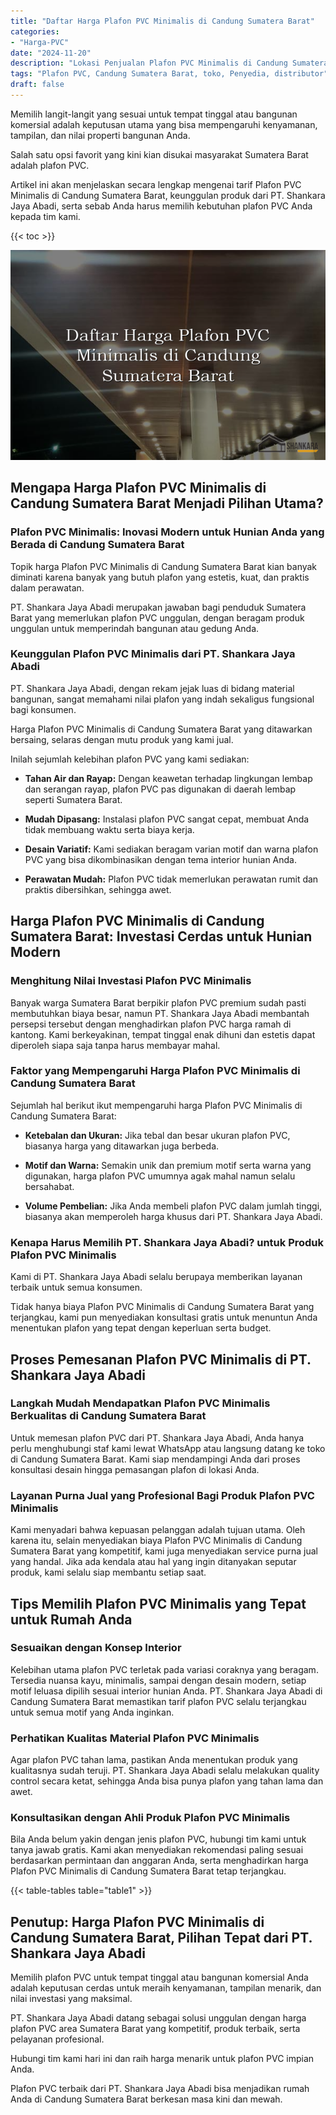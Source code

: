 ```yaml
---
title: "Daftar Harga Plafon PVC Minimalis di Candung Sumatera Barat"
categories: 
- "Harga-PVC"
date: "2024-11-20"
description: "Lokasi Penjualan Plafon PVC Minimalis di Candung Sumatera Barat bagi rumah, perkantoran, serta ritel. Material berkualitas, variasi motif, pilihan warna menarik, dengan servis penempatan dikerjakan oleh teknisi ahli dan jaminan resmi!|Servis distribusi Plafon PVC Minimalis di Candung Sumatera Barat bagi kebutuhan tempat tinggal, kantor, maupun gerai, dengan produk unggulan dan pemasangan oleh tenaga ahli berpengalaman serta jaminan resmi.|Pilihan Plafon PVC Minimalis di Candung Sumatera Barat yang terpercaya untuk tempat tinggal, office, serta gerai, dengan panel unggulan dan penempatan ditangani oleh tenaga ahli profesional dan jaminan resmi.|Penjualan Plafon PVC Minimalis di Candung Sumatera Barat bagi hunian, perkantoran, dan gerai, beserta material terbaik dan pemasangan dikerjakan oleh tenaga ahli ahli, lengkap beserta kepastian resmi.}"
tags: "Plafon PVC, Candung Sumatera Barat, toko, Penyedia, distributor"
draft: false
---
```


Memilih langit-langit yang sesuai untuk tempat tinggal atau bangunan komersial adalah keputusan utama yang bisa mempengaruhi kenyamanan, tampilan, dan nilai properti bangunan Anda.

Salah satu opsi favorit yang kini kian disukai masyarakat Sumatera Barat adalah plafon PVC.

Artikel ini akan menjelaskan secara lengkap mengenai tarif Plafon PVC Minimalis di Candung Sumatera Barat, keunggulan produk dari PT. Shankara Jaya Abadi, serta sebab Anda harus memilih kebutuhan plafon PVC Anda kepada tim kami.

{{< toc >}}

![Daftar Harga Plafon PVC Minimalis di Candung Sumatera Barat](/images/Harga-PVC/Daftar-Harga-Plafon-PVC-Minimalis-di-Candung-Sumatera-Barat.png)


## Mengapa Harga Plafon PVC Minimalis di Candung Sumatera Barat Menjadi Pilihan Utama?

### Plafon PVC Minimalis: Inovasi Modern untuk Hunian Anda yang Berada di Candung Sumatera Barat

Topik harga Plafon PVC Minimalis di Candung Sumatera Barat kian banyak diminati karena banyak yang butuh plafon yang estetis, kuat, dan praktis dalam perawatan.

PT. Shankara Jaya Abadi merupakan jawaban bagi penduduk Sumatera Barat yang memerlukan plafon PVC unggulan, dengan beragam produk unggulan untuk memperindah bangunan atau gedung Anda.

### Keunggulan Plafon PVC Minimalis dari PT. Shankara Jaya Abadi

PT. Shankara Jaya Abadi, dengan rekam jejak luas di bidang material bangunan, sangat memahami nilai plafon yang indah sekaligus fungsional bagi konsumen.

Harga Plafon PVC Minimalis di Candung Sumatera Barat yang ditawarkan bersaing, selaras dengan mutu produk yang kami jual.

Inilah sejumlah kelebihan plafon PVC yang kami sediakan:

- **Tahan Air dan Rayap:** Dengan keawetan terhadap lingkungan lembap dan serangan rayap, plafon PVC pas digunakan di daerah lembap seperti Sumatera Barat.

- **Mudah Dipasang:** Instalasi plafon PVC sangat cepat, membuat Anda tidak membuang waktu serta biaya kerja.

- **Desain Variatif:** Kami sediakan beragam varian motif dan warna plafon PVC yang bisa dikombinasikan dengan tema interior hunian Anda.

- **Perawatan Mudah:** Plafon PVC tidak memerlukan perawatan rumit dan praktis dibersihkan, sehingga awet.

## Harga Plafon PVC Minimalis di Candung Sumatera Barat: Investasi Cerdas untuk Hunian Modern

### Menghitung Nilai Investasi Plafon PVC Minimalis

Banyak warga Sumatera Barat berpikir plafon PVC premium sudah pasti membutuhkan biaya besar, namun PT. Shankara Jaya Abadi membantah persepsi tersebut dengan menghadirkan plafon PVC harga ramah di kantong. Kami berkeyakinan, tempat tinggal enak dihuni dan estetis dapat diperoleh siapa saja tanpa harus membayar mahal.

### Faktor yang Mempengaruhi Harga Plafon PVC Minimalis di Candung Sumatera Barat

Sejumlah hal berikut ikut mempengaruhi harga Plafon PVC Minimalis di Candung Sumatera Barat:

- **Ketebalan dan Ukuran:** Jika tebal dan besar ukuran plafon PVC, biasanya harga yang ditawarkan juga berbeda.

- **Motif dan Warna:** Semakin unik dan premium motif serta warna yang digunakan, harga plafon PVC umumnya agak mahal namun selalu bersahabat.

- **Volume Pembelian:** Jika Anda membeli plafon PVC dalam jumlah tinggi, biasanya akan memperoleh harga khusus dari PT. Shankara Jaya Abadi.

### Kenapa Harus Memilih PT. Shankara Jaya Abadi? untuk Produk Plafon PVC Minimalis

Kami di PT. Shankara Jaya Abadi selalu berupaya memberikan layanan terbaik untuk semua konsumen.

Tidak hanya biaya Plafon PVC Minimalis di Candung Sumatera Barat yang terjangkau, kami pun menyediakan konsultasi gratis untuk menuntun Anda menentukan plafon yang tepat dengan keperluan serta budget.

## Proses Pemesanan Plafon PVC Minimalis di PT. Shankara Jaya Abadi

### Langkah Mudah Mendapatkan Plafon PVC Minimalis Berkualitas di Candung Sumatera Barat

Untuk memesan plafon PVC dari PT. Shankara Jaya Abadi, Anda hanya perlu menghubungi staf kami lewat WhatsApp atau langsung datang ke toko di Candung Sumatera Barat. Kami siap mendampingi Anda dari proses konsultasi desain hingga pemasangan plafon di lokasi Anda.

### Layanan Purna Jual yang Profesional Bagi Produk Plafon PVC Minimalis

Kami menyadari bahwa kepuasan pelanggan adalah tujuan utama. Oleh karena itu, selain menyediakan biaya Plafon PVC Minimalis di Candung Sumatera Barat yang kompetitif, kami juga menyediakan service purna jual yang handal. Jika ada kendala atau hal yang ingin ditanyakan seputar produk, kami selalu siap membantu setiap saat.

## Tips Memilih Plafon PVC Minimalis yang Tepat untuk Rumah Anda

### Sesuaikan dengan Konsep Interior

Kelebihan utama plafon PVC terletak pada variasi coraknya yang beragam. Tersedia nuansa kayu, minimalis, sampai dengan desain modern, setiap motif leluasa dipilih sesuai interior hunian Anda. PT. Shankara Jaya Abadi di Candung Sumatera Barat memastikan tarif plafon PVC selalu terjangkau untuk semua motif yang Anda inginkan.

### Perhatikan Kualitas Material Plafon PVC Minimalis

Agar plafon PVC tahan lama, pastikan Anda menentukan produk yang kualitasnya sudah teruji. PT. Shankara Jaya Abadi selalu melakukan quality control secara ketat, sehingga Anda bisa punya plafon yang tahan lama dan awet.

### Konsultasikan dengan Ahli Produk Plafon PVC Minimalis

Bila Anda belum yakin dengan jenis plafon PVC, hubungi tim kami untuk tanya jawab gratis. Kami akan menyediakan rekomendasi paling sesuai berdasarkan permintaan dan anggaran Anda, serta menghadirkan harga Plafon PVC Minimalis di Candung Sumatera Barat tetap terjangkau.

{{< table-tables table="table1" >}}

## Penutup: Harga Plafon PVC Minimalis di Candung Sumatera Barat, Pilihan Tepat dari PT. Shankara Jaya Abadi

Memilih plafon PVC untuk tempat tinggal atau bangunan komersial Anda adalah keputusan cerdas untuk meraih kenyamanan, tampilan menarik, dan nilai investasi yang maksimal.

PT. Shankara Jaya Abadi datang sebagai solusi unggulan dengan harga plafon PVC area Sumatera Barat yang kompetitif, produk terbaik, serta pelayanan profesional.

Hubungi tim kami hari ini dan raih harga menarik untuk plafon PVC impian Anda.

Plafon PVC terbaik dari PT. Shankara Jaya Abadi bisa menjadikan rumah Anda di Candung Sumatera Barat berkesan masa kini dan mewah.
